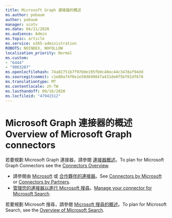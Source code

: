 ```yaml
---
title: Microsoft Graph 連接器的概述
ms.author: pebaum
author: pebaum
manager: scotv
ms.date: 04/21/2020
ms.audience: Admin
ms.topic: article
ms.service: o365-administration
ROBOTS: NOINDEX, NOFOLLOW
localization_priority: Normal
ms.custom:
- "6444"
- "9003287"
ms.openlocfilehash: 74a82751b7f97b0e195fb0c40ec44c3478af94dd
ms.sourcegitcommit: c1e08a74f0e1e50d049847a431de0f5bf01df678
ms.translationtype: MT
ms.contentlocale: zh-TW
ms.lasthandoff: 09/16/2020
ms.locfileid: "47941512"
---
```

# <a name="overview-of-microsoft-graph-connectors"></a><span data-ttu-id="929b5-102">Microsoft Graph 連接器的概述</span><span class="sxs-lookup"><span data-stu-id="929b5-102">Overview of Microsoft Graph connectors</span></span>

<span data-ttu-id="929b5-103">若要規劃 Microsoft Graph 連接器，請參閱  [連接器概述](https://docs.microsoft.com/microsoftsearch/connectors-overview)。</span><span class="sxs-lookup"><span data-stu-id="929b5-103">To plan for Microsoft Graph Connectors see the  [Connectors Overview](https://docs.microsoft.com/microsoftsearch/connectors-overview).</span></span>

- <span data-ttu-id="929b5-104">請參閱由 [Microsoft](https://docs.microsoft.com/microsoftsearch/connectors-gallery#Microsoft) 或  [合作夥伴的連接器](https://docs.microsoft.com/microsoftsearch/connectors-gallery#Partners)。</span><span class="sxs-lookup"><span data-stu-id="929b5-104">See [Connectors by Microsoft](https://docs.microsoft.com/microsoftsearch/connectors-gallery#Microsoft) or  [Connectors by Partners](https://docs.microsoft.com/microsoftsearch/connectors-gallery#Partners).</span></span>
- <span data-ttu-id="929b5-105">[管理您的連接器以進行 Microsoft 搜尋](https://docs.microsoft.com/microsoftsearch/manage-connector)。</span><span class="sxs-lookup"><span data-stu-id="929b5-105">[Manage your connector for Microsoft Search](https://docs.microsoft.com/microsoftsearch/manage-connector).</span></span>

<span data-ttu-id="929b5-106">若要規劃 Microsoft 搜尋，請參閱  [Microsoft 搜尋的概述](https://docs.microsoft.com/microsoftsearch/overview-microsoft-search)。</span><span class="sxs-lookup"><span data-stu-id="929b5-106">To plan for Microsoft Search, see the  [Overview of Microsoft Search](https://docs.microsoft.com/microsoftsearch/overview-microsoft-search).</span></span>
